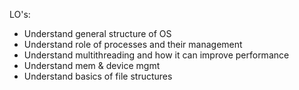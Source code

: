 LO's:
+ Understand general structure of OS
+ Understand role of processes and their management
+ Understand multithreading and how it can improve performance
+ Understand mem & device mgmt
+ Understand basics of file structures